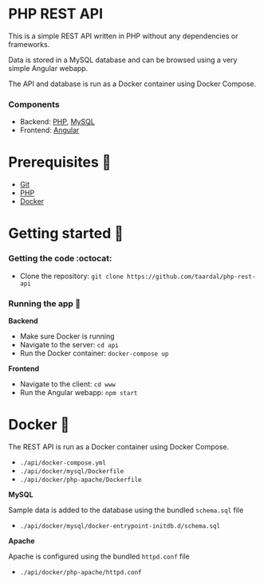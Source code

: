 # PHP REST API

This is a simple REST API written in PHP without any dependencies or frameworks.

Data is stored in a MySQL database and can be browsed using a very simple Angular webapp. 

The API and database is run as a Docker container using Docker Compose. 

### Components

- Backend: [PHP][php], [MySQL][mysql]
- Frontend: [Angular][angular]

# Prerequisites&nbsp;:vertical_traffic_light:
- [Git][git:download]
- [PHP][php:download]
- [Docker][docker:download]

# Getting started&nbsp;:runner:

### Getting the code&nbsp;:octocat:

- Clone the repository: `git clone https://github.com/taardal/php-rest-api`

### Running the app&nbsp;:rocket:

**Backend**

- Make sure Docker is running
- Navigate to the server: `cd api`
- Run the Docker container: `docker-compose up`

**Frontend**

- Navigate to the client: `cd www`
- Run the Angular webapp: `npm start`

# Docker&nbsp;:whale:

The REST API is run as a Docker container using Docker Compose. 

- `./api/docker-compose.yml`
- `./api/docker/mysql/Dockerfile`
- `./api/docker/php-apache/Dockerfile`

**MySQL**

Sample data is added to the database using the bundled `schema.sql` file

- `./api/docker/mysql/docker-entrypoint-initdb.d/schema.sql`

**Apache**

Apache is configured using the bundled `httpd.conf` file

- `./api/docker/php-apache/httpd.conf`


[angular]: https://angular.io/
[docker:download]: https://www.docker.com/get-started/
[git:download]: https://git-scm.com/downloads
[mysql]: https://www.mysql.com/
[php]: https://www.php.net/
[php:download]: https://www.php.net/downloads.php

